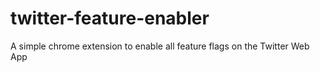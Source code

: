 # twitter-feature-enabler
A simple chrome extension to enable all feature flags on the Twitter Web App
